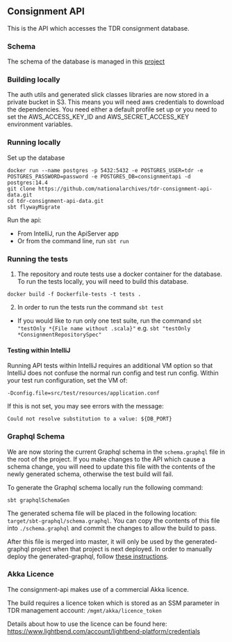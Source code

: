 ## Consignment API

This is the API which accesses the TDR consignment database. 

### Schema
The schema of the database is managed in this [project](https://github.com/nationalarchives/tdr-consignment-api-data)

### Building locally
The auth utils and generated slick classes libraries are now stored in a private bucket in S3. This means you will need aws credentials to download the dependencies.
You need either a default profile set up or you need to set the AWS_ACCESS_KEY_ID and AWS_SECRET_ACCESS_KEY environment variables. 

### Running locally

Set up the database
```
docker run --name postgres -p 5432:5432 -e POSTGRES_USER=tdr -e POSTGRES_PASSWORD=password -e POSTGRES_DB=consignmentapi -d postgres:14.4
git clone https://github.com/nationalarchives/tdr-consignment-api-data.git
cd tdr-consignment-api-data.git
sbt flywayMigrate
```

Run the api:

* From IntelliJ, run the ApiServer app
* Or from the command line, run `sbt run`

### Running the tests 

1. The repository and route tests use a docker container for the database. To run the tests locally, you will need to build this database.
```shell
docker build -f Dockerfile-tests -t tests .
```

2. In order to run the tests run the command `sbt test`

* If you would like to run only one test suite, run the command `sbt "testOnly *{File name without .scala}"` e.g. `sbt "testOnly *ConsignmentRepositorySpec"`

#### Testing within IntelliJ

Running API tests within IntelliJ requires an additional VM option so that IntelliJ does not confuse the normal run config and test run config.
Within your test run configuration, set the VM of:

`-Dconfig.file=src/test/resources/application.conf`

If this is not set, you may see errors with the message: 

`Could not resolve substitution to a value: ${DB_PORT}`

### Graphql Schema

We are now storing the current Graphql schema in the `schema.graphql` file in the root of the project. If you make changes to the API which cause a schema change, you will need to update this file with the contents of the newly generated schema, otherwise the test build will fail.

To generate the Graphql schema locally run the following command:

`sbt graphqlSchemaGen`

The generated schema file will be placed in the following location: `target/sbt-graphql/schema.graphql`. You can copy the contents of this file into `./schema.graphql` and commit the changes to allow the build to pass.

After this file is merged into master, it will only be used by the generated-graphql project when that project is next deployed.
In order to manually deploy the generated-graphql, follow [these instructions](https://github.com/nationalarchives/tdr-generated-graphql).

### Akka Licence

The consignment-api makes use of a commercial Akka licence.

The build requires a licence token which is stored as an SSM parameter in TDR management account: `/mgmt/akka/licence_token`

Details about how to use the licence can be found here: https://www.lightbend.com/account/lightbend-platform/credentials
